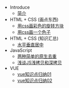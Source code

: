 - Introduce
  - [简介](./README.md)
- HTML + CSS (画点东西)
  - [用css画彩色的旋转方块](./md/rotateBlock.md)
  - [用css画一个色子](./md/rotateBlock.md)
- HTML + CSS (知识汇总)
  - [水平垂直居中](./md/center.md)
- JavaScript
  - [两种简单的原生去重](./md/delateSame.md)
  - [浅谈JS浅拷贝和深拷贝](./md/deepClone.md)
- VUE
  - [vue知识点归纳01](./md/vue01.md)
  - [vue知识点归纳02](./md/vue02.md)